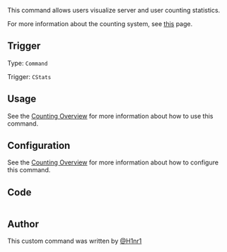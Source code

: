 This command allows users visualize server and user counting statistics.

For more information about the counting system, see [this](overview) page.

## Trigger

Type: `Command`

Trigger: `CStats`

## Usage

See the [Counting Overview]() for more information about how to use this command.

## Configuration

See the [Counting Overview]() for more information about how to configure this command.

## Code

```
```

## Author

This custom command was written by [@H1nr1](https://github.com/H1nr1)
